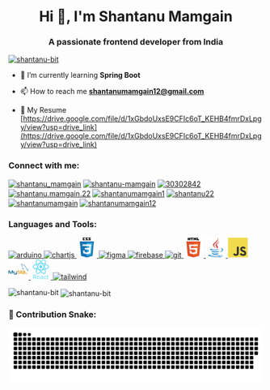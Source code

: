 <h1 align="center">Hi 👋, I'm Shantanu Mamgain</h1>
<h3 align="center">A passionate frontend developer from India</h3>

<p align="left"> <a href="https://github.com/ryo-ma/github-profile-trophy"><img src="https://github-profile-trophy.vercel.app/?username=shantanu-bit" alt="shantanu-bit" /></a> </p>

- 🌱 I’m currently learning **Spring Boot**

- 📫 How to reach me **shantanumamgain12@gmail.com**

- 📄 My Resume [https://drive.google.com/file/d/1xGbdoUxsE9CFIc6oT_KEHB4fmrDxLpgy/view?usp=drive_link](https://drive.google.com/file/d/1xGbdoUxsE9CFIc6oT_KEHB4fmrDxLpgy/view?usp=drive_link)

<h3 align="left">Connect with me:</h3>
<p align="left">
<a href="https://dev.to/shantanu_mamgain" target="blank"><img align="center" src="https://raw.githubusercontent.com/rahuldkjain/github-profile-readme-generator/master/src/images/icons/Social/devto.svg" alt="shantanu_mamgain" height="30" width="40" /></a>
<a href="https://linkedin.com/in/shantanu-mamgain" target="blank"><img align="center" src="https://raw.githubusercontent.com/rahuldkjain/github-profile-readme-generator/master/src/images/icons/Social/linked-in-alt.svg" alt="shantanu-mamgain" height="30" width="40" /></a>
<a href="https://stackoverflow.com/users/30302842" target="blank"><img align="center" src="https://raw.githubusercontent.com/rahuldkjain/github-profile-readme-generator/master/src/images/icons/Social/stack-overflow.svg" alt="30302842" height="30" width="40" /></a>
<a href="https://instagram.com/shantanu.mamgain.22" target="blank"><img align="center" src="https://raw.githubusercontent.com/rahuldkjain/github-profile-readme-generator/master/src/images/icons/Social/instagram.svg" alt="shantanu.mamgain.22" height="30" width="40" /></a>
<a href="https://www.hackerrank.com/shantanumamgain1" target="blank"><img align="center" src="https://raw.githubusercontent.com/rahuldkjain/github-profile-readme-generator/master/src/images/icons/Social/hackerrank.svg" alt="shantanumamgain1" height="30" width="40" /></a>
<a href="https://codeforces.com/profile/shantanu22" target="blank"><img align="center" src="https://raw.githubusercontent.com/rahuldkjain/github-profile-readme-generator/master/src/images/icons/Social/codeforces.svg" alt="shantanu22" height="30" width="40" /></a>
<a href="https://www.leetcode.com/shantanumamgain" target="blank"><img align="center" src="https://raw.githubusercontent.com/rahuldkjain/github-profile-readme-generator/master/src/images/icons/Social/leet-code.svg" alt="shantanumamgain" height="30" width="40" /></a>
<a href="https://auth.geeksforgeeks.org/user/shantanumamgain12" target="blank"><img align="center" src="https://raw.githubusercontent.com/rahuldkjain/github-profile-readme-generator/master/src/images/icons/Social/geeks-for-geeks.svg" alt="shantanumamgain12" height="30" width="40" /></a>
</p>

<h3 align="left">Languages and Tools:</h3>
<p align="left"> <a href="https://www.arduino.cc/" target="_blank" rel="noreferrer"> <img src="https://cdn.worldvectorlogo.com/logos/arduino-1.svg" alt="arduino" width="40" height="40"/> </a> <a href="https://www.chartjs.org" target="_blank" rel="noreferrer"> <img src="https://www.chartjs.org/media/logo-title.svg" alt="chartjs" width="40" height="40"/> </a> <a href="https://www.w3schools.com/css/" target="_blank" rel="noreferrer"> <img src="https://raw.githubusercontent.com/devicons/devicon/master/icons/css3/css3-original-wordmark.svg" alt="css3" width="40" height="40"/> </a> <a href="https://www.figma.com/" target="_blank" rel="noreferrer"> <img src="https://www.vectorlogo.zone/logos/figma/figma-icon.svg" alt="figma" width="40" height="40"/> </a> <a href="https://firebase.google.com/" target="_blank" rel="noreferrer"> <img src="https://www.vectorlogo.zone/logos/firebase/firebase-icon.svg" alt="firebase" width="40" height="40"/> </a> <a href="https://git-scm.com/" target="_blank" rel="noreferrer"> <img src="https://www.vectorlogo.zone/logos/git-scm/git-scm-icon.svg" alt="git" width="40" height="40"/> </a> <a href="https://www.w3.org/html/" target="_blank" rel="noreferrer"> <img src="https://raw.githubusercontent.com/devicons/devicon/master/icons/html5/html5-original-wordmark.svg" alt="html5" width="40" height="40"/> </a> <a href="https://www.java.com" target="_blank" rel="noreferrer"> <img src="https://raw.githubusercontent.com/devicons/devicon/master/icons/java/java-original.svg" alt="java" width="40" height="40"/> </a> <a href="https://developer.mozilla.org/en-US/docs/Web/JavaScript" target="_blank" rel="noreferrer"> <img src="https://raw.githubusercontent.com/devicons/devicon/master/icons/javascript/javascript-original.svg" alt="javascript" width="40" height="40"/> </a> <a href="https://www.mysql.com/" target="_blank" rel="noreferrer"> <img src="https://raw.githubusercontent.com/devicons/devicon/master/icons/mysql/mysql-original-wordmark.svg" alt="mysql" width="40" height="40"/> </a> <a href="https://reactjs.org/" target="_blank" rel="noreferrer"> <img src="https://raw.githubusercontent.com/devicons/devicon/master/icons/react/react-original-wordmark.svg" alt="react" width="40" height="40"/> </a> <a href="https://tailwindcss.com/" target="_blank" rel="noreferrer"> <img src="https://www.vectorlogo.zone/logos/tailwindcss/tailwindcss-icon.svg" alt="tailwind" width="40" height="40"/> </a> </p>

<p><img align="left" src="https://github-readme-stats.vercel.app/api/top-langs?username=shantanu-bit&show_icons=true&locale=en&layout=compact" alt="shantanu-bit" /></p>

<p>&nbsp;<img align="center" src="https://github-readme-stats.vercel.app/api?username=shantanu-bit&show_icons=true&locale=en" alt="shantanu-bit" /></p>

### 🐍 Contribution Snake:

<p align="center">
  <img src="https://github.com/shantanu-bit/shantanu-bit/blob/main/output/github-contribution-grid-snake-dark.svg" alt="Snake animation" />
</p>
